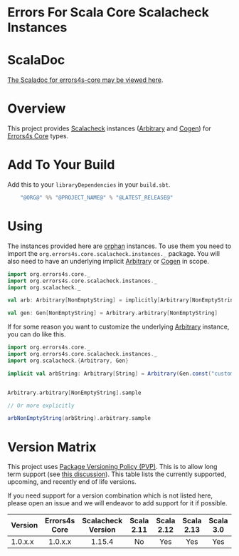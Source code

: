 # Errors For Scala Core Scalacheck Instances #

# ScalaDoc #

[The Scaladoc for errors4s-core may be viewed here][javadoc].

[javadoc]: @SCALADOC_LINK@ "Scaladoc"

# Overview #

This project provides [Scalacheck][scalacheck] instances ([Arbitrary][scalacheck-arbitrary] and [Cogen][scalacheck-cogen]) for [Errors4s Core][errors4s-core] types.

[scalacheck]: https://github.com/typelevel/scalacheck "Scalacheck"
[scalacheck-arbitrary]: https://www.javadoc.io/doc/org.scalacheck/scalacheck_@SCALA_BINARY_VERSION@/latest/api/org/scalacheck/Arbitrary.html "Scalacheck: Arbitrary"
[scalacheck-cogen]: https://www.javadoc.io/doc/org.scalacheck/scalacheck_@SCALA_BINARY_VERSION@/latest/api/org/scalacheck/Cogen.html "Scalacheck: Cogen"
[errors4s-core]: https://github.com/errors4s/errors4s-core "Errors4s Core"

# Add To Your Build #

Add this to your `libraryDependencies` in your `build.sbt`.

```scala
    "@ORG@" %% "@PROJECT_NAME@" % "@LATEST_RELEASE@"
```

# Using #

The instances provided here are [orphan][orphan] instances. To use them you need to import the `org.errors4s.core.scalacheck.instances._` package. You will also need to have an underlying implicit [Arbitrary][scalacheck-arbitrary] or [Cogen][scalacheck-cogen] in scope.

```scala mdoc:to-string
import org.errors4s.core._
import org.errors4s.core.scalacheck.instances._
import org.scalacheck._

val arb: Arbitrary[NonEmptyString] = implicitly[Arbitrary[NonEmptyString]]

val gen: Gen[NonEmptyString] = Arbitrary.arbitrary[NonEmptyString]
```

If for some reason you want to customize the underlying [Arbitrary][scalacheck-arbitrary] instance, you can do like this.

```scala mdoc:silent
import org.errors4s.core._
import org.errors4s.core.scalacheck.instances._
import org.scalacheck.{Arbitrary, Gen}

implicit val arbString: Arbitrary[String] = Arbitrary(Gen.const("custom non-empty string"))
```
```scala mdoc

Arbitrary.arbitrary[NonEmptyString].sample

// Or more explicitly

arbNonEmptyString(arbString).arbitrary.sample
```

[orphan]: https://wiki.haskell.org/Orphan_instance "Orphan"

# Version Matrix #

This project uses [Package Versioning Policy (PVP)][pvp]. This is to allow long term support (see [this discussion][errors4s-core-pvp]). This table lists the currently supported, upcoming, and recently end of life versions.

If you need support for a version combination which is not listed here, please open an issue and we will endeavor to add support for it if possible.

|Version|Errors4s Core|Scalacheck Version|Scala 2.11|Scala 2.12|Scala 2.13|Scala 3.0|
|-------|:-----------:|:----------------:|:--------:|:--------:|:--------:|:-------:|
|1.0.x.x|1.0.x.x      |1.15.4            |No        |Yes       |Yes       |Yes      |

[pvp]: https://pvp.haskell.org/ "PVP"
[errors4s-core-pvp]: https://github.com/errors4s/errors4s-core#versioning "Errors4s Core: Versioning"
